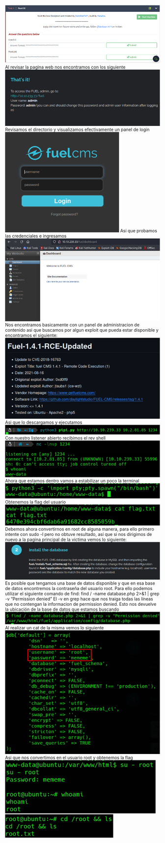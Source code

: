 ![](../../Images/Pasted%20image%2020231121185949.png)
Al revisar la pagina web nos encontramos con los siguiente
![](../../Images/Pasted%20image%2020231121190231.png)
Revisamos el directorio y visualizamos efectivamente un panel de login
![](../../Images/Pasted%20image%2020231121190313.png)
Asi que probamos las credenciales e ingresamos
![](../../Images/Pasted%20image%2020231121190351.png)
Nos encontramos basicamente con un panel de administracion de contenido asi que buscamos por algun exploit que pueda estar disponible y encontramos el siguiente:
![](../../Images/Pasted%20image%2020231121191130.png)
Asi que lo descargamos y ejecutamos
![](../../Images/Pasted%20image%2020231121191319.png)
Con nuestro listener abierto recibimos el rev shell
![](../../Images/Pasted%20image%2020231121191338.png)
Ahora que estamos dentro vamos a estabilizar un poco la terminal
![](../../Images/Pasted%20image%2020231121191807.png)
Obtenemos la flag del usuario
![](../../Images/Pasted%20image%2020231121191833.png)
Debemos ahora convertirnos en root de alguna manera, para ello primero intente con sudo -l pero no obtuve resultado, así que si nos dirigimos de nuevo a la pagina principal de la victima vemos lo siguiente:
![](../../Images/Pasted%20image%2020231121192026.png)
Es posible que tengamos una base de datos disponible y que en esa base de datos encontremos la contraseña del usuario root.
Para ello podemos utilizar el siguiente comando de find:
	find / -name database.php 2>&1 | grep -v “Permission denied”
El -v en grep hace que nos traiga todas las líneas que no contengan la informacion de permission denied.
Esto nos devuelve la ubicación de la base de datos que estamos buscando
![](../../Images/Pasted%20image%2020231121192751.png)
Al realizar un cat de la misma vemos lo siguiente
![](../../Images/Pasted%20image%2020231121192825.png)
Asi que nos convertimos en el usuario root y obtenemos la flag
![](../../Images/Pasted%20image%2020231121193152.png)
![](../../Images/Pasted%20image%2020231121193205.png)


